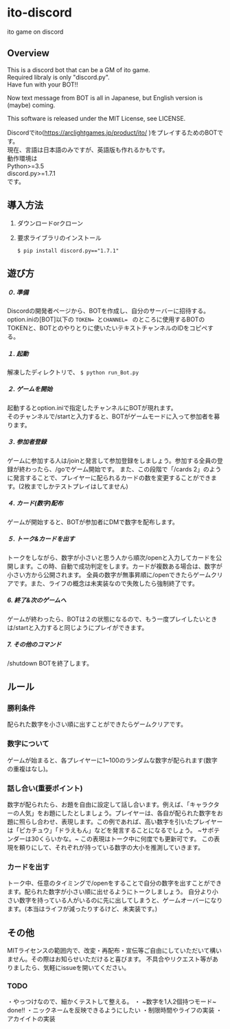 # ito-discord
ito game on discord

## Overview
This is a discord bot that can be a GM of ito game.  
Required libraly is only "discord.py".  
Have fun with your BOT!!

Now text message from BOT is all in Japanese, but English version is (maybe) coming.

This software is released under the MIT License, see LICENSE.


Discordでito(https://arclightgames.jp/product/ito/ )をプレイするためのBOTです。  
現在、言語は日本語のみですが、英語版も作れるかもです。  
動作環境は  
Python>=3.5  
discord.py>=1.7.1  
です。  

## 導入方法
1. ダウンロードorクローン

2. 要求ライブラリのインストール

    `$ pip install discord.py=="1.7.1"`


## 遊び方
##### ０. 準備
Discordの開発者ページから、BOTを作成し、自分のサーバーに招待する。
option.iniの[BOT]以下の
`TOKEN= `と`CHANNEL= `
のところに使用するBOTのTOKENと、BOTとのやりとりに使いたいテキストチャンネルのIDをコピペする。

##### １. 起動
解凍したディレクトリで、
`$ python run_Bot.py`

##### ２. ゲームを開始
起動するとoption.iniで指定したチャンネルにBOTが現れます。  
そのチャンネルで/startと入力すると、BOTがゲームモードに入って参加者を募ります。

##### ３. 参加者登録
ゲームに参加する人は/joinと発言して参加登録をしましょう。参加する全員の登録が終わったら、/goでゲーム開始です。
また、この段階で「/cards 2」のように発言することで、プレイヤーに配られるカードの数を変更することができます。(2枚までしかテストプレイはしてません)

##### ４. カード(数字)配布
ゲームが開始すると、BOTが参加者にDMで数字を配布します。

##### ５. トーク&カードを出す
トークをしながら、数字が小さいと思う人から順次/openと入力してカードを公開します。この時、自動で成功判定をします。カードが複数ある場合は、数字が小さい方から公開されます。
全員の数字が無事昇順に/openできたらゲームクリアです。また、ライフの概念は未実装なので失敗したら強制終了です。

##### 6. 終了&次のゲームへ
ゲームが終わったら、BOTは２の状態になるので、もう一度プレイしたいときは/startと入力すると同じようにプレイができます。

##### 7. その他のコマンド
/shutdown   BOTを終了します。  

## ルール
### 勝利条件
配られた数字を小さい順に出すことができたらゲームクリアです。


### 数字について
ゲームが始まると、各プレイヤーに1~100のランダムな数字が配られます(数字の重複はなし)。


### 話し合い(重要ポイント)
数字が配られたら、お題を自由に設定して話し合います。例えば、「キャラクターの人気」をお題にしたとしましょう。プレイヤーは、各自が配られた数字をお題に照らし合わせ、表現します。この例であれば、高い数字を引いたプレイヤーは「ピカチュウ」「ドラえもん」などを発言することになるでしょう。 ~サボテンダーは30くらいかな。~ この表現はトーク中に何度でも更新可です。 この表現を頼りにして、それぞれが持っている数字の大小を推測していきます。


### カードを出す
トーク中、任意のタイミングで/openをすることで自分の数字を出すことができます。配られた数字が小さい順に出せるようにトークしましょう。
自分より小さい数字を持っている人がいるのに先に出してしまうと、ゲームオーバーになります。(本当はライフが減ったりするけど、未実装です。)


## その他
MITライセンスの範囲内で、改変・再配布・宣伝等ご自由にしていただいて構いません。その際はお知らせいただけると喜びます。
不具合やリクエスト等がありましたら、気軽にissueを開いてください。

### TODO
・やっつけなので、細かくテストして整える。
・ ~数字を1人2個持つモード~ done!!
・ニックネームを反映できるようにしたい
・制限時間やライフの実装
・アカイイトの実装
